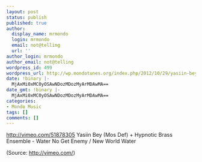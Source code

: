 ```yaml
---
layout: post
status: publish
published: true
author:
  display_name: mrmondo
  login: mrmondo
  email: not@telling
  url: ''
author_login: mrmondo
author_email: not@telling
wordpress_id: 499
wordpress_url: http://wp.mondotunes.org/index.php/2012/10/29/yasiin-bey-mos-def-hypnotic-brass-ensemble/
date: !binary |-
  MjAxMi0xMC0yOSAwNDozMDozMyArMDAwMA==
date_gmt: !binary |-
  MjAxMi0xMC0yOSAwNDozMDozMyArMDAwMA==
categories:
- Mondo Music
tags: []
comments: []
---
```

http://vimeo.com/51878305
Yasiin Bey (Mos Def) + Hypnotic Brass Ensemble - Water No Get Enemy / New World Water
<div class="attribution">(<span>Source:</span> <a href="http://vimeo.com/">http://vimeo.com/</a>)</div>
